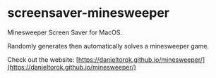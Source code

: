 # screensaver-minesweeper

Minesweeper Screen Saver for MacOS.

Randomly generates then automatically solves a minesweeper game.

Check out the website: [https://danieltorok.github.io/minesweeper/](https://danieltorok.github.io/minesweeper/)